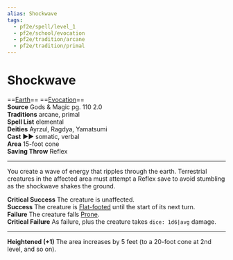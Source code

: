 ```yaml
---
alias: Shockwave
tags:
  - pf2e/spell/level_1
  - pf2e/school/evocation
  - pf2e/tradition/arcane
  - pf2e/tradition/primal
---
```


# Shockwave

==[Earth](../../../Traits/Earth.md)== ==[Evocation](../../../Traits/Evocation.md)==  
__Source__ Gods & Magic pg. 110 2.0  
**Traditions** arcane, primal  
**Spell List** elemental  
**Deities** Ayrzul, Ragdya, Yamatsumi  
**Cast** ►► somatic, verbal  
**Area** 15-foot cone  
**Saving Throw** Reflex

---

You create a wave of energy that ripples through the earth. Terrestrial creatures in the affected area must attempt a Reflex save to avoid stumbling as the shockwave shakes the ground.

**Critical Success** The creature is unaffected.  
**Success** The creature is [Flat-footed](../../../Conditions/Flat-footed.md) until the start of its next turn.  
**Failure** The creature falls [Prone](../../../Conditions/Prone.md).  
**Critical Failure** As failure, plus the creature takes `dice: 1d6|avg` damage.

<hr>

**Heightened (+1)** The area increases by 5 feet (to a 20-foot cone at 2nd level, and so on).
